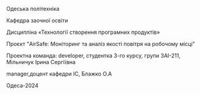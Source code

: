 Одеська політехніка

Кафедра заочної освіти

Дисципліна «Технології створення програмних продуктів»

Проєкт "AirSafe: Моніторинг та аналіз якості повітря на робочому місці"

Проектна команда: developer, студентка 3-го курсу, групи ЗАІ-211, Мільничук Ірина Сергіївна

manager,доцент кафедри ІС, Блажко О.А 

Одеса-2024
